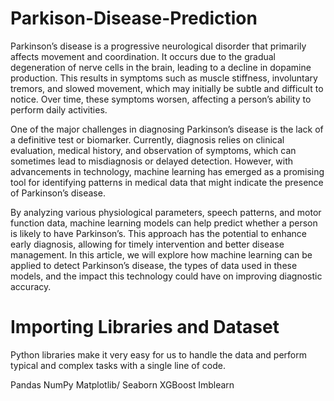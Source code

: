 # Parkison-Disease-Prediction
Parkinson’s disease is a progressive neurological disorder that primarily affects movement and coordination. It occurs due to the gradual degeneration of nerve cells in the brain, leading to a decline in dopamine production. This results in symptoms such as muscle stiffness, involuntary tremors, and slowed movement, which may initially be subtle and difficult to notice. Over time, these symptoms worsen, affecting a person’s ability to perform daily activities.

One of the major challenges in diagnosing Parkinson’s disease is the lack of a definitive test or biomarker. Currently, diagnosis relies on clinical evaluation, medical history, and observation of symptoms, which can sometimes lead to misdiagnosis or delayed detection. However, with advancements in technology, machine learning has emerged as a promising tool for identifying patterns in medical data that might indicate the presence of Parkinson’s disease.

By analyzing various physiological parameters, speech patterns, and motor function data, machine learning models can help predict whether a person is likely to have Parkinson’s. This approach has the potential to enhance early diagnosis, allowing for timely intervention and better disease management. In this article, we will explore how machine learning can be applied to detect Parkinson’s disease, the types of data used in these models, and the impact this technology could have on improving diagnostic accuracy.

# Importing Libraries and Dataset

Python libraries make it very easy for us to handle the data and perform typical and complex tasks with a single line of code.

Pandas
NumPy
Matplotlib/ Seaborn
XGBoost
Imblearn
